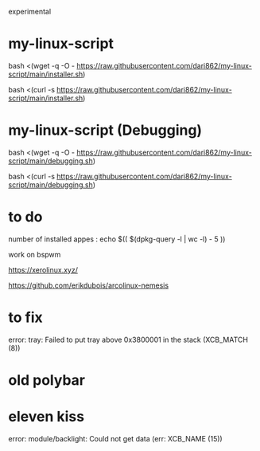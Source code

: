 experimental

# my-linux-script

bash <(wget -q -O - https://raw.githubusercontent.com/dari862/my-linux-script/main/installer.sh)

bash <(curl -s https://raw.githubusercontent.com/dari862/my-linux-script/main/installer.sh)

# my-linux-script (Debugging)

bash <(wget -q -O - https://raw.githubusercontent.com/dari862/my-linux-script/main/debugging.sh)

bash <(curl -s https://raw.githubusercontent.com/dari862/my-linux-script/main/debugging.sh)

# to do

number of installed appes : echo $(( $(dpkg-query -l | wc -l) - 5 ))

work on bspwm

https://xerolinux.xyz/

https://github.com/erikdubois/arcolinux-nemesis

# to fix 

error: tray: Failed to put tray above 0x3800001 in the stack (XCB_MATCH (8))

# old polybar

# eleven kiss 

error: module/backlight: Could not get data (err: XCB_NAME (15))


